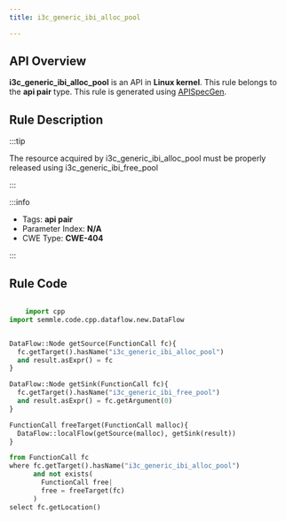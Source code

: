 ```yaml
---
title: i3c_generic_ibi_alloc_pool

---
```



## API Overview
**i3c_generic_ibi_alloc_pool** is an API in **Linux kernel**. This rule belongs to the **api pair** type. This rule is generated using [APISpecGen](../../tools/APISpecGen).
## Rule Description

:::tip

The resource acquired by i3c_generic_ibi_alloc_pool must be properly released using i3c_generic_ibi_free_pool

:::

:::info

- Tags: **api pair**
- Parameter Index: **N/A**
- CWE Type: **CWE-404**

:::

## Rule Code
```python

    import cpp
import semmle.code.cpp.dataflow.new.DataFlow


DataFlow::Node getSource(FunctionCall fc){
  fc.getTarget().hasName("i3c_generic_ibi_alloc_pool")
  and result.asExpr() = fc
}

DataFlow::Node getSink(FunctionCall fc){
  fc.getTarget().hasName("i3c_generic_ibi_free_pool")
  and result.asExpr() = fc.getArgument(0)
}

FunctionCall freeTarget(FunctionCall malloc){
  DataFlow::localFlow(getSource(malloc), getSink(result))
}

from FunctionCall fc
where fc.getTarget().hasName("i3c_generic_ibi_alloc_pool")
      and not exists(
        FunctionCall free| 
        free = freeTarget(fc)
      )
select fc.getLocation()

    
```